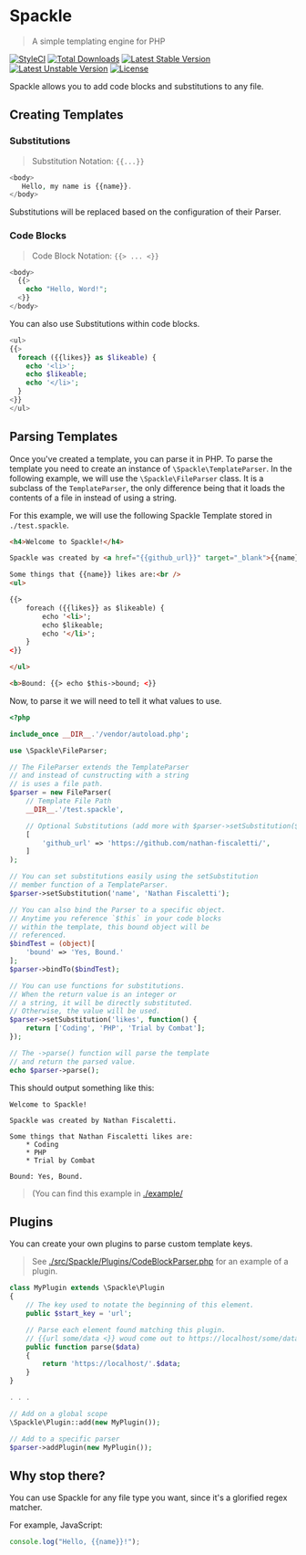 # Spackle
> A simple templating engine for PHP

[![StyleCI](https://styleci.io/repos/185454892/shield?style=flat)](https://styleci.io/repos/185454892)
[![Total Downloads](https://poser.pugx.org/nafisc/spackle/downloads?format=flat)](https://packagist.org/packages/nafisc/spackle)
[![Latest Stable Version](https://poser.pugx.org/nafisc/spackle/v/stable?format=flat)](https://packagist.org/packages/nafisc/spackle)
[![Latest Unstable Version](https://poser.pugx.org/nafisc/spackle/v/unstable?format=flat)](https://packagist.org/packages/nafisc/paraspacklemeterparser)
[![License](https://poser.pugx.org/nafisc/spackle/license?format=flat)](https://packagist.org/packages/nafisc/spackle)

Spackle allows you to add code blocks and substitutions to any file.


## Creating Templates

### Substitutions

> Substitution Notation: `{{...}}`

```php
<body>
   Hello, my name is {{name}}.
</body>
```

Substitutions will be replaced based on the configuration of their Parser.

### Code Blocks

> Code Block Notation: `{{> ... <}}`

```php
<body>
  {{>
    echo "Hello, Word!";
  <}}
</body>
```

You can also use Substitutions within code blocks.

```php
<ul>
{{> 
  foreach ({{likes}} as $likeable) {
    echo '<li>';
    echo $likeable;
    echo '</li>';
  }
<}}
</ul>
```

## Parsing Templates

Once you've created a template, you can parse it in PHP. To parse the template you need to create an instance of `\Spackle\TemplateParser`. In the following example, we will use the `\Spackle\FileParser` class. It is a subclass of the `TemplateParser`, the only difference being that it loads the contents of a file in instead of using a string.

For this example, we will use the following Spackle Template stored in `./test.spackle`.
```html
<h4>Welcome to Spackle!</h4>

Spackle was created by <a href="{{github_url}}" target="_blank">{{name}}</a>.<br />

Some things that {{name}} likes are:<br />
<ul>

{{> 
    foreach ({{likes}} as $likeable) {
        echo '<li>';
        echo $likeable;
        echo '</li>';
    }
<}}

</ul>

<b>Bound: {{> echo $this->bound; <}}
```

Now, to parse it we will need to tell it what values to use.

```php
<?php

include_once __DIR__.'/vendor/autoload.php';

use \Spackle\FileParser;

// The FileParser extends the TemplateParser
// and instead of cunstructing with a string
// is uses a file path.
$parser = new FileParser(
    // Template File Path
    __DIR__.'/test.spackle',

    // Optional Substitutions (add more with $parser->setSubstitution($key, $val))
    [
        'github_url' => 'https://github.com/nathan-fiscaletti/',
    ]
);

// You can set substitutions easily using the setSubstitution
// member function of a TemplateParser.
$parser->setSubstitution('name', 'Nathan Fiscaletti');

// You can also bind the Parser to a specific object.
// Anytime you reference `$this` in your code blocks
// within the template, this bound object will be
// referenced.
$bindTest = (object)[
    'bound' => 'Yes, Bound.'
];
$parser->bindTo($bindTest);

// You can use functions for substitutions.
// When the return value is an integer or
// a string, it will be directly substituted.
// Otherwise, the value will be used.
$parser->setSubstitution('likes', function() {
    return ['Coding', 'PHP', 'Trial by Combat'];
});

// The ->parse() function will parse the template
// and return the parsed value.
echo $parser->parse();
```

This should output something like this:
```
Welcome to Spackle!

Spackle was created by Nathan Fiscaletti.

Some things that Nathan Fiscaletti likes are:
    * Coding
    * PHP
    * Trial by Combat

Bound: Yes, Bound.
```

> (You can find this example in [./example/](./example/)

## Plugins

You can create your own plugins to parse custom template keys.
> See [./src/Spackle/Plugins/CodeBlockParser.php](CodeBlockParser.php) for an example of a plugin.

```php
class MyPlugin extends \Spackle\Plugin
{
    // The key used to notate the beginning of this element.
    public $start_key = 'url';

    // Parse each element found matching this plugin.
    // {{url some/data <}} woud come out to https://localhost/some/data
    public function parse($data)
    {
        return 'https://localhost/'.$data;
    }
}

. . .

// Add on a global scope
\Spackle\Plugin::add(new MyPlugin());

// Add to a specific parser
$parser->addPlugin(new MyPlugin());
```

## Why stop there?

You can use Spackle for any file type you want, since it's a glorified regex matcher.

For example, JavaScript:

```js
console.log("Hello, {{name}}!");
```